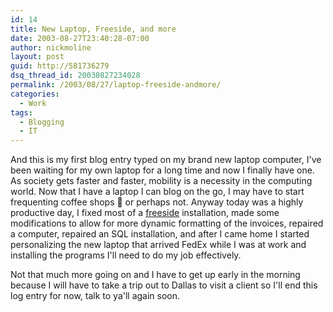 ```yaml
---
id: 14
title: New Laptop, Freeside, and more
date: 2003-08-27T23:40:28-07:00
author: nickmoline
layout: post
guid: http://581736279
dsq_thread_id: 20030827234028
permalink: /2003/08/27/laptop-freeside-andmore/
categories:
  - Work
tags:
  - Blogging
  - IT
---
```

And this is my first blog entry typed on my brand new laptop computer, I've been waiting for my own laptop for a long time and now I finally have one. As society gets faster and faster, mobility is a necessity in the computing world. Now that I have a laptop I can blog on the go, I may have to start frequenting coffee shops 🙂 or perhaps not. Anyway today was a highly productive day, I fixed most of a [freeside](http://www.freeside.biz/freeside/) installation, made some modifications to allow for more dynamic formatting of the invoices, repaired a computer, repaired an SQL installation, and after I came home I started personalizing the new laptop that arrived FedEx while I was at work and installing the programs I'll need to do my job effectively.

Not that much more going on and I have to get up early in the morning because I will have to take a trip out to Dallas to visit a client so I'll end this log entry for now, talk to ya'll again soon.